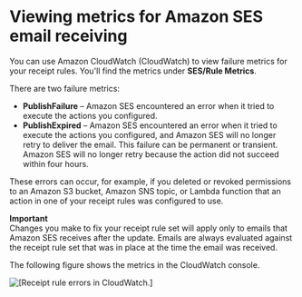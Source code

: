 # Viewing metrics for Amazon SES email receiving<a name="receiving-email-metrics"></a>

You can use Amazon CloudWatch \(CloudWatch\) to view failure metrics for your receipt rules\. You'll find the metrics under **SES/Rule Metrics**\.

There are two failure metrics:
+ **PublishFailure** – Amazon SES encountered an error when it tried to execute the actions you configured\.
+ **PublishExpired** – Amazon SES encountered an error when it tried to execute the actions you configured, and Amazon SES will no longer retry to deliver the email\. This failure can be permanent or transient\. Amazon SES will no longer retry because the action did not succeed within four hours\.

These errors can occur, for example, if you deleted or revoked permissions to an Amazon S3 bucket, Amazon SNS topic, or Lambda function that an action in one of your receipt rules was configured to use\.

**Important**  
Changes you make to fix your receipt rule set will apply only to emails that Amazon SES receives after the update\. Emails are always evaluated against the receipt rule set that was in place at the time the email was received\.

The following figure shows the metrics in the CloudWatch console\.

![\[Receipt rule errors in CloudWatch.\]](http://docs.aws.amazon.com/ses/latest/dg/images/inbound_cloudwatch.png)
